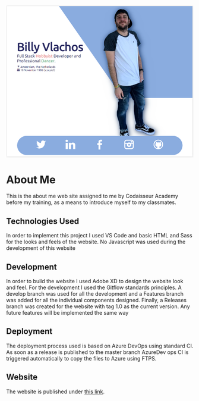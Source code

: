 ![alt text](https://raw.githubusercontent.com/lakylekidd/aboutme/master/media/Capture.PNG)

# About Me
This is the about me web site assigned to me by Codaisseur Academy before my training, as a means to introduce myself to my classmates.

## Technologies Used
In order to implement this project I used VS Code and basic HTML and Sass for the looks and feels of the website. No Javascript was used 
during the development of this website

## Development
In order to build the website I used Adobe XD to design the website look and feel. For the development I used the Gitflow 
standards principles. A develop branch was used for all the development and a Features branch was added for all the individual 
components designed. Finally, a Releases branch was created for the website with tag 1.0 as the current version. Any future features
will be implemented the same way

## Deployment
The deployment process used is based on Azure DevOps using standard CI. As soon as a release is published to the master branch
AzureDev ops CI is triggered automatically to copy the files to Azure using FTPS.

## Website
The website is published under [this link](https://billyvlachos.azurewebsites.net/ "this link").